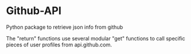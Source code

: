 # Github-API
Python package to retrieve json info from github

The "return" functions use several modular "get" functions to call specific pieces of user profiles from api.github.com.

